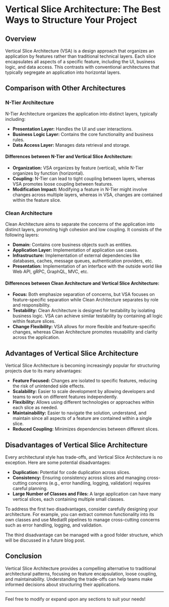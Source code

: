 # Vertical Slice Architecture: The Best Ways to Structure Your Project

## Overview

Vertical Slice Architecture (VSA) is a design approach that organizes an application by features rather than traditional technical layers. Each slice encapsulates all aspects of a specific feature, including the UI, business logic, and data access. This contrasts with conventional architectures that typically segregate an application into horizontal layers.

## Comparison with Other Architectures

### N-Tier Architecture

N-Tier Architecture organizes the application into distinct layers, typically including:

- **Presentation Layer:** Handles the UI and user interactions.
- **Business Logic Layer:** Contains the core functionality and business rules.
- **Data Access Layer:** Manages data retrieval and storage.

#### Differences between N-Tier and Vertical Slice Architecture:

- **Organization:** VSA organizes by feature (vertical), while N-Tier organizes by function (horizontal).
- **Coupling:** N-Tier can lead to tight coupling between layers, whereas VSA promotes loose coupling between features.
- **Modification Impact:** Modifying a feature in N-Tier might involve changes across multiple layers, whereas in VSA, changes are contained within the feature slice.

### Clean Architecture

Clean Architecture aims to separate the concerns of the application into distinct layers, promoting high cohesion and low coupling. It consists of the following layers:

- **Domain:** Contains core business objects such as entities.
- **Application Layer:** Implementation of application use cases.
- **Infrastructure:** Implementation of external dependencies like databases, caches, message queues, authentication providers, etc.
- **Presentation:** Implementation of an interface with the outside world like Web API, gRPC, GraphQL, MVC, etc.

#### Differences between Clean Architecture and Vertical Slice Architecture:

- **Focus:** Both emphasize separation of concerns, but VSA focuses on feature-specific separation while Clean Architecture separates by role and responsibility.
- **Testability:** Clean Architecture is designed for testability by isolating business logic. VSA can achieve similar testability by containing all logic within feature slices.
- **Change Flexibility:** VSA allows for more flexible and feature-specific changes, whereas Clean Architecture promotes reusability and clarity across the application.

## Advantages of Vertical Slice Architecture

Vertical Slice Architecture is becoming increasingly popular for structuring projects due to its many advantages:

- **Feature Focused:** Changes are isolated to specific features, reducing the risk of unintended side effects.
- **Scalability:** Easier to scale development by allowing developers and teams to work on different features independently.
- **Flexibility:** Allows using different technologies or approaches within each slice as needed.
- **Maintainability:** Easier to navigate the solution, understand, and maintain since all aspects of a feature are contained within a single slice.
- **Reduced Coupling:** Minimizes dependencies between different slices.

## Disadvantages of Vertical Slice Architecture

Every architectural style has trade-offs, and Vertical Slice Architecture is no exception. Here are some potential disadvantages:

- **Duplication:** Potential for code duplication across slices.
- **Consistency:** Ensuring consistency across slices and managing cross-cutting concerns (e.g., error handling, logging, validation) requires careful planning.
- **Large Number of Classes and Files:** A large application can have many vertical slices, each containing multiple small classes.

To address the first two disadvantages, consider carefully designing your architecture. For example, you can extract common functionality into its own classes and use MediatR pipelines to manage cross-cutting concerns such as error handling, logging, and validation.

The third disadvantage can be managed with a good folder structure, which will be discussed in a future blog post.

## Conclusion

Vertical Slice Architecture provides a compelling alternative to traditional architectural patterns, focusing on feature encapsulation, loose coupling, and maintainability. Understanding the trade-offs can help teams make informed decisions about structuring their applications.

---

Feel free to modify or expand upon any sections to suit your needs!
